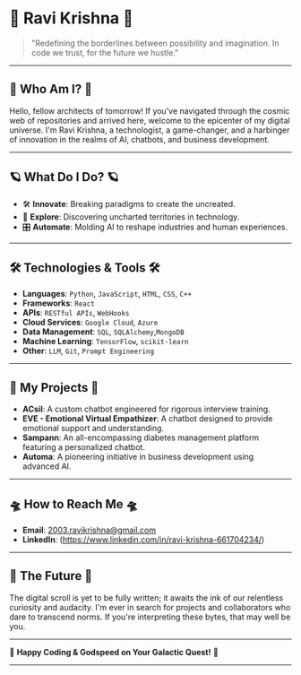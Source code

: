 # 🌌 Ravi Krishna 🌌

> "Redefining the borderlines between possibility and imagination. In code we trust, for the future we hustle."

---

## 🌠 Who Am I? 🌠

Hello, fellow architects of tomorrow! If you've navigated through the cosmic web of repositories and arrived here, welcome to the epicenter of my digital universe. I'm Ravi Krishna, a technologist, a game-changer, and a harbinger of innovation in the realms of AI, chatbots, and business development.

---

## 🪐 What Do I Do? 🪐

- 🛠 **Innovate**: Breaking paradigms to create the uncreated.
- 🌌 **Explore**: Discovering uncharted territories in technology.
- 🎛 **Automate**: Molding AI to reshape industries and human experiences.

---

## 🛠️ Technologies & Tools 🛠️

- **Languages**: `Python`, `JavaScript`, `HTML`, `CSS`, `C++`
- **Frameworks**: `React`
- **APIs**: `RESTful APIs`, `WebHooks`
- **Cloud Services**: `Google Cloud`, `Azure`
- **Data Management**: `SQL`, `SQLAlchemy`,`MongoDB`
- **Machine Learning**: `TensorFlow`, `scikit-learn`
- **Other**: `LLM`, `Git`, `Prompt Engineering`

---

## 🚀 My Projects 🚀

- **ACsil**: A custom chatbot engineered for rigorous interview training.
- **EVE - Emotional Virtual Empathizer**: A chatbot designed to provide emotional support and understanding.
- **Sampann**: An all-encompassing diabetes management platform featuring a personalized chatbot.
- **Automa**: A pioneering initiative in business development using advanced AI.

---

## 🛸 How to Reach Me 🛸

- **Email**: [2003.ravikrishna@gmail.com](mailto:2003.ravikrishna@gmail.com)
- **LinkedIn**: (https://www.linkedin.com/in/ravi-krishna-661704234/)

---

## 🔮 The Future 🔮

The digital scroll is yet to be fully written; it awaits the ink of our relentless curiosity and audacity. I'm ever in search for projects and collaborators who dare to transcend norms. If you're interpreting these bytes, that may well be you.

---

🌌 **Happy Coding & Godspeed on Your Galactic Quest!** 🌌

---

